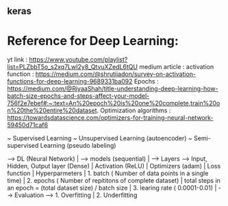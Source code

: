 ## keras 
# Reference for Deep Learning:
yt link : https://www.youtube.com/playlist?list=PLZbbT5o_s2xq7LwI2y8_QtvuXZedL6tQU
medium article :
    activation function : https://medium.com/@shrutijadon/survey-on-activation-functions-for-deep-learning-9689331ba092
    Epochs : https://medium.com/@RiyaaShah/title-understanding-deep-learning-how-batch-size-epochs-and-steps-affect-your-model-756f2e7ebef#:~:text=An%20epoch%20is%20one%20complete,train%20on%20the%20entire%20dataset.
    Optimization algorithms : https://towardsdatascience.com/optimizers-for-training-neural-network-59450d71caf6

~ Supervised Learning
~ Unsupervised Learning     (autoencoder)
~ Semi-supervised Learning  (pseudo labeling)

-->   DL (Neural Network)
      |
--> models (sequential)
      |
--> Layers -->  Input, Hidden, Output layer (Dense)
      |         Activation  (ReLU)
      |         Optimizers  (adam)
      |         Loss function
      |         Hyperparmeters
      |         1. batch   ( Number of data points in a single time)
      |         2. epochs  ( Number of repititons of complete dataset)
      |                  total steps in an epoch = (total dataset size) / batch size
      |         3. learing rate ( 0.0001-0.01)
      |
--> Evaluation --> 1. Overfitting
      |            2. Underfitting
